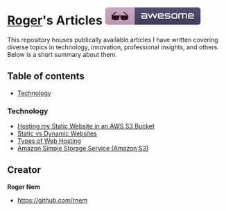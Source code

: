 [Roger](https://github.com/rnem/articles)'s Articles [![Awesome](/images/badge.svg)](https://github.com/rnem/articles#readme)
=================

This repository houses publically available articles I have written covering diverse 
topics in technology, innovation, professional insights, and others.
Below is a short summary about them.

## Table of contents

- [Technology](#technology)

### Technology

- [Hosting my Static Website in an AWS S3 Bucket](https://medium.com/@rogernem/hosting-my-static-website-in-an-aws-s3-bucket-d5e1d94417f4)
- [Static vs Dynamic Websites](https://medium.com/@rogernem/static-vs-dynamic-websites-4cc7dff82b7e)
- [Types of Web Hosting](https://medium.com/@rogernem/types-of-web-hosting-bb6d1162fc76)
- [Amazon Simple Storage Service (Amazon S3)](https://medium.com/@rogernem/amazon-simple-storage-service-eb0808cf30d5)

## Creator

**Roger Nem**

- <https://github.com/rnem>
